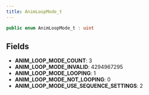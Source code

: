 ```yaml
---
title: AnimLoopMode_t
---
```


```csharp
public enum AnimLoopMode_t : uint
```

## Fields

- **ANIM_LOOP_MODE_COUNT**: 3
- **ANIM_LOOP_MODE_INVALID**: 4294967295
- **ANIM_LOOP_MODE_LOOPING**: 1
- **ANIM_LOOP_MODE_NOT_LOOPING**: 0
- **ANIM_LOOP_MODE_USE_SEQUENCE_SETTINGS**: 2


